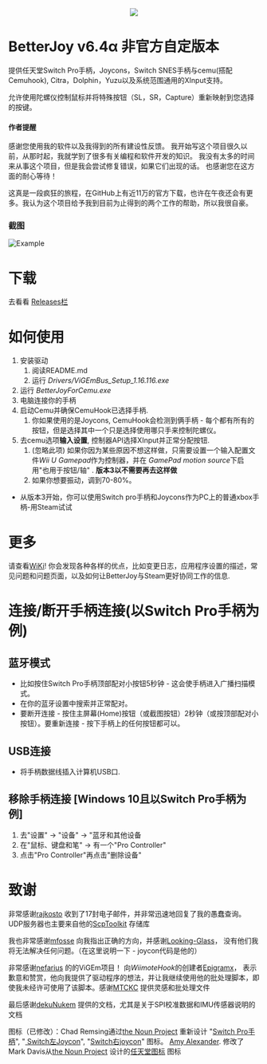 <div align=center><img src="https://oscimg.oschina.net/oscnet/up-1xhr7zmon7atri87vn4j7fcouoltlpvh"/></div>

# BetterJoy v6.4α 非官方自定版本

提供任天堂Switch Pro手柄，Joycons，Switch SNES手柄与cemu(搭配Cemuhook), Citra，Dolphin，Yuzu以及系统范围通用的XInput支持。

允许使用陀螺仪控制鼠标并将特殊按钮（SL，SR，Capture）重新映射到您选择的按键。

#### 作者提醒
感谢您使用我的软件以及我得到的所有建设性反馈。 我开始写这个项目很久以前，从那时起，我就学到了很多有关编程和软件开发的知识。 我没有太多的时间来从事这个项目，但是我会尝试修复错误，如果它们出现的话。 也感谢您在这方面的耐心等待！

这真是一段疯狂的旅程，在GitHub上有近11万的官方下载，也许在午夜还会有更多。我认为这个项目给予我到目前为止得到的两个工作的帮助，所以我很自豪。

### 截图
![Example](https://wx2.sinaimg.cn/mw690/006advZlly1gitisy9hzsj30ku0oj4c8.jpg)

# 下载
去看看 [Releases栏](https://github.com/xiyanxy/BetterJoy_CHS/releases/)

# 如何使用
1. 安装驱动
    1. 阅读README.md
    1. 运行 *Drivers/ViGEmBus_Setup_1.16.116.exe*
2. 运行 *BetterJoyForCemu.exe*
3. 电脑连接你的手柄
4. 启动Cemu并确保CemuHook已选择手柄.
    1. 你如果使用的是Joycons, CemuHook会检测到俩手柄 - 每个都有所有的按钮，但是选择其中一个只是选择使用哪只手来控制陀螺仪。
5. 去cemu选项**输入设置**, 控制器API选择XInput并正常分配按钮.
    1. (忽略此项) 如果你因为某些原因不想这样做，只需要设置一个输入配置文件*Wii U Gamepad*作为控制器，并在 *GamePad motion source*下启用"也用于按钮/轴" . **版本3以不需要再去这样做**
    2. 如果你想要振动，调到70-80%。

* 从版本3开始，你可以使用Switch pro手柄和Joycons作为PC上的普通xbox手柄-用Steam试试

# 更多
请查看[WiKi](https://github.com/xiyanxy/BetterJoy_CHS/wiki)! 你会发现各种各样的优点，比如变更日志，应用程序设置的描述，常见问题和问题页面，以及如何让BetterJoy与Steam更好协同工作的信息.

# 连接/断开手柄连接(以Switch Pro手柄为例)
## 蓝牙模式
 * 比如按住Switch Pro手柄顶部配对小按钮5秒钟 - 这会使手柄进入广播扫描模式。
 * 在你的蓝牙设置中搜索并正常配对。
 * 要断开连接 - 按住主屏幕(Home)按钮（或截图按钮）2秒钟（或按顶部配对小按钮）。要重新连接 - 按下手柄上的任何按钮都可以。

## USB连接
 * 将手柄数据线插入计算机USB口.

## 移除手柄连接 \[Windows 10且以Switch Pro手柄为例]
1. 去"设置" -> "设备" -> "蓝牙和其他设备
2. 在"鼠标、键盘和笔" -> 有一个"Pro Controller"
3. 点击"Pro Controller"再点击"删除设备"

# 致谢
非常感谢[rajkosto](https://github.com/rajkosto/) 收到了17封电子邮件，并非常迅速地回复了我的愚蠢查询。UDP服务器也主要来自他的[ScpToolkit](https://github.com/rajkosto/ScpToolkit) 存储库

我也非常感谢[mfosse](https://github.com/mfosse/JoyCon-Driver) 向我指出正确的方向，并感谢[Looking-Glass](https://github.com/Looking-Glass/JoyconLib)， 没有他们我将无法解决任何问题。（在这里说明一下 - joycon代码是他的）

非常感谢[nefarius](https://github.com/ViGEm/ViGEmBus) 的的ViGEm项目！ 向*WiimoteHook*的创建者[Epigramx](https://github.com/epigramx)， 表示歉意和赞赏，他向我提供了驱动程序的想法，并让我继续使用他的批处理脚本，即使我未经许可使用了该脚本。感谢[MTCKC](https://github.com/MTCKC/ProconXInput) 提供灵感和批处理文件

最后感谢[dekuNukem](https://github.com/dekuNukem/Nintendo_Switch_Reverse_Engineering) 提供的文档，尤其是关于SPI校准数据和IMU传感器说明的文档

图标（已修改）：Chad Remsing通过[the Noun Project](http://thenounproject.com/) 重新设计 "[Switch Pro手柄](https://thenounproject.com/term/nintendo-switch/930119/)", "[
Switch左Joycon](https://thenounproject.com/remsing/uploads/?i=930115)", "[Switch右joycon](https://thenounproject.com/remsing/uploads/?i=930121)" 图标。 [Amy Alexander](https://www.linkedin.com/in/-amy-alexander/). 修改了Mark Davis从[the Noun Project](http://thenounproject.com/) 设计的[任天堂图标](https://thenounproject.com/themizarkshow/collection/vectogram/?i=193592)  图标